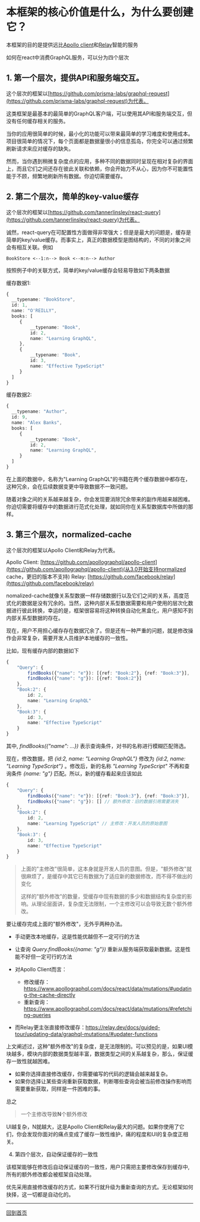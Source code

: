 # 本框架的核心价值是什么，为什么要创建它？


本框架的目的是提供远比[Apollo client](https://github.com/apollographql/apollo-client)和[Relay](https://github.com/facebook/relay)智能的服务

如何在react中消费GraphQL服务，可以分为四个层次

## 1. 第一个层次，提供API和服务端交互。
这个层次的框架以[https://github.com/prisma-labs/graphql-request](https://github.com/prisma-labs/graphql-request)为代表。

这类框架是最基本的最简单的GraphQL客户端，可以使用其API和服务端交互，但没有任何缓存相关的服务。

当你的应用很简单的时候，最小化的功能可以带来最简单的学习难度和使用成本。项目很简单的情况下，每个页面都是数据量很小的信息孤岛，你完全可以通过频繁刷新请求来应对缓存的缺失。

然而，当你遇到稍微复杂度点的应用，多种不同的数据同时呈现在相对复杂的界面上，而且它们之间还存在彼此关联和依赖，你会开始力不从心，因为你不可能置性能于不顾，频繁地刷新所有数据。你迫切需要缓存。

## 2. 第二个层次，简单的key-value缓存
这个层次的框架以[https://github.com/tannerlinsley/react-query](https://github.com/tannerlinsley/react-query)为代表。

诚然，react-query在可配置性方面做得非常强大；但是是最大的问题是，缓存是简单的key/value缓存。而事实上，真正的数据模型是图结构的，不同的对象之间会有相互关联。例如
```
BookStore <--1:n--> Book <--m:n--> Author
```
按照例子中的关联方式，简单的key/value缓存会轻易导致如下两条数据

缓存数据1:
```ts
{
  __typename: "BookStore",
  id: 1,
  name: "O'REILLY",
  books: [
     {
         __typename: "Book",
         id: 2,
         name: "Learning GraphQL",
     },
     {
         __typename: "Book",
         id: 3,
         name: "Effective TypeScript"
     }
  ]
}
```
缓存数据2:
```ts
{
  __typename: "Author",
  id: 9,
  name: "Alex Banks",
  books: [
     {
         __typename: "Book",
         id: 2,
         name: "Learning GraphQL",
     }
  ]
}
```
在上面的数据中，名称为"Learning GraphQL"的书籍在两个缓存数据中都存在，这种冗余，会在后续数据变更中导致数据不一致问题。

随着对象之间的关系越来越复杂，你会发现要消除冗余带来的副作用越来越困难。你迫切需要将缓存中的数据进行范式化处理，就如同你在关系型数据库中所做的那样。

## 3. 第三个层次，normalized-cache
这个层次的框架以Apollo Client和Relay为代表。

Apollo Client: [https://github.com/apollographql/apollo-client](https://github.com/apollographql/apollo-client)(从3.0开始支持normalized cache，更旧的版本不支持)
Relay: [https://github.com/facebook/relay](https://github.com/facebook/relay)

nomalized-cache就像关系型数据一样存储数据行以及它们之间的关系，高度范式化的数据是没有冗余的。当然，这种内部关系型数据需要和用户使用的层次化数据进行彼此转换，幸运的是，框架很容易将这种转换自动化黑盒化，用户感知不到内部关系型数据的存在。

现在，用户不用担心缓存存在数据冗余了。但是还有一种严重的问题，就是修改操作会非常复杂，需要开发人员维护本地缓存的一致性。

比如，现有缓存内部的数据如下
```ts
{
    "Query": {
        findBooks({"name": "e"}): [{ref: "Book:2"}, {ref: "Book:3"}],
        findBooks({"name": "g"}): [{ref: "Book:2"}]
    },
    "Book:2": {
        id: 2,
        name: "Learning GraphQL"
    },
    "Book:3": {
        id: 3,
        name: "Effective TypeScript"
    }
}
```
其中, *findBooks({"name": ...})* 表示查询条件，对书的名称进行模糊匹配筛选。

现在，修改数据，把 *{id:2, name: "Learning GraphQL"}* 修改为 *{id:2, name: "Learning TypeScript"}* 。修改后，新的名称 *"Learning TypeScript"* 不再和查询条件 *{name: "g"}* 匹配。所以，新的缓存看起来应该如此
```ts
{
    "Query": {
        findBooks({"name": "e"}): [{ref: "Book:3"}, {ref: "Book:3"}],
        findBooks({"name": "g"}): [] // 额外修改：旧的数据引用需要消失
    },
    "Book:2": {
        id: 2,
        name: "Learning TypeScript" // 主修改：开发人员的原始意图
    },
    "Book:3": {
        id: 3,
        name: "Effective TypeScript"
    }
}
```
> 上面的"主修改"很简单，这本身就是开发人员的意图。但是，"额外修改"就很麻烦了，是缓存中其它已有数据为了适应新的数据修改，而不得不做出的变化
> 
> 这样的"额外修改"的数量，受缓存中现有数据的多少和数据结构复杂度的影响。从理论层面讲，复杂度无法限制，一个主修改可以会导致无数个额外修改。

要让缓存完成上面的"额外修改"，无外乎两种办法。

- 手动更改本地缓存，这是性能优越但不一定可行的方法
- 让查询 *Query.findBooks({name: "g"})* 重新从服务端获取最新数据。这是性能不好但一定可行的方法

- 对Apollo Client而言：
  - 修改缓存：https://www.apollographql.com/docs/react/data/mutations/#updating-the-cache-directly
  - 重新查询：https://www.apollographql.com/docs/react/data/mutations/#refetching-queries
- 而Relay更主张直接修改缓存：https://relay.dev/docs/guided-tour/updating-data/graphql-mutations/#updater-functions

上文阐述过，这种"额外修改"的复杂度，是无法限制的。可以预见的是，如果UI模块越多，模块内部的数据类型越丰富，数据类型之间的关系越复杂，那么，保证缓存一致性就越困难。
- 如果你选择直接修改缓存，你需要编写的代码的逻辑会越来越复杂。
- 如果你选择让某些查询重新获取数据，判断哪些查询会被当前修改操作影响而需要重新获取，同样是一件困难的事。

总之
> 一个主修改导致**N**个额外修改

UI越复杂，N就越大，这是Apollo Client和Relay最大的问题。如果你使用了它们，你会发现你面对的痛点变成了缓存一致性维护，痛的程度和UI的复杂度正相关。

4. 第四个层次，自动保证缓存的一致性

该框架能够在修改后自动保证缓存的一致性，用户只需把主要修改保存到缓存中, 所有的额外修改都会被框架自动处理。

优先采用直接修改缓存的方式，如果不行就升级为重新查询的方式。无论框架如何抉择，这一切都是自动化的。

-----------------

[回到首页](./README_zh_CN.md)
